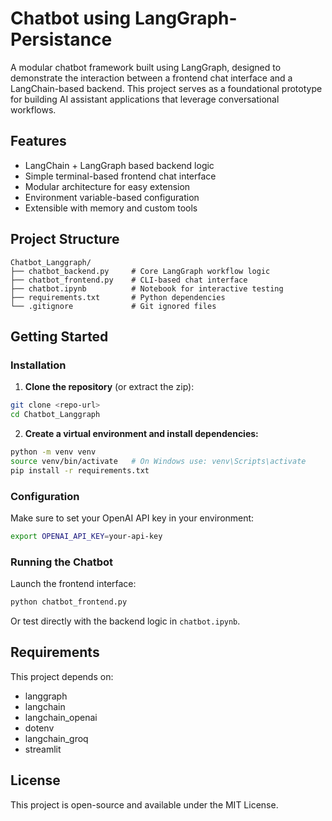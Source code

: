 # Chatbot using LangGraph-Persistance

A modular chatbot framework built using LangGraph, designed to demonstrate the interaction between a frontend chat interface and a LangChain-based backend. This project serves as a foundational prototype for building AI assistant applications that leverage conversational workflows.

## Features

- LangChain + LangGraph based backend logic
- Simple terminal-based frontend chat interface
- Modular architecture for easy extension
- Environment variable-based configuration
- Extensible with memory and custom tools

## Project Structure

```
Chatbot_Langgraph/
├── chatbot_backend.py     # Core LangGraph workflow logic
├── chatbot_frontend.py    # CLI-based chat interface
├── chatbot.ipynb          # Notebook for interactive testing
├── requirements.txt       # Python dependencies
└── .gitignore             # Git ignored files
```

## Getting Started

### Installation

1. **Clone the repository** (or extract the zip):

```bash
git clone <repo-url>
cd Chatbot_Langgraph
```

2. **Create a virtual environment and install dependencies:**

```bash
python -m venv venv
source venv/bin/activate   # On Windows use: venv\Scripts\activate
pip install -r requirements.txt
```

### Configuration

Make sure to set your OpenAI API key in your environment:

```bash
export OPENAI_API_KEY=your-api-key
```

### Running the Chatbot

Launch the frontend interface:

```bash
python chatbot_frontend.py
```

Or test directly with the backend logic in `chatbot.ipynb`.

## Requirements

This project depends on:

- langgraph
- langchain
- langchain_openai
- dotenv
- langchain_groq
- streamlit

## License

This project is open-source and available under the MIT License.
